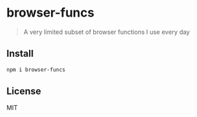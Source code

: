 # browser-funcs

> A very limited subset of browser functions I use every day

## Install

```bash
npm i browser-funcs
```

## License

MIT
